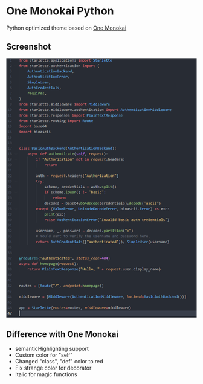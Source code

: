 # One Monokai Python

Python optimized theme based on [One Monokai](https://marketplace.visualstudio.com/items?itemName=azemoh.one-monokai)

## Screenshot

![screenshot](https://github.com/Indlgo/one-monokai-python/blob/master/screenshot/screenshot.png?raw=true)

## Difference with One Monokai
- semanticHighlighting support
- Custom color for "self"
- Changed "class", "def" color to red
- Fix strange color for decorator
- Italic for magic functions